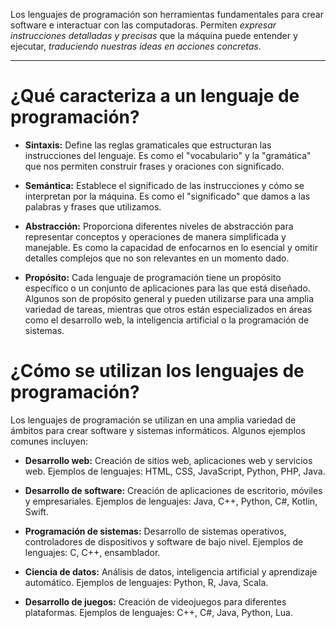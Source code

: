 Los lenguajes de programación son herramientas fundamentales para crear software e interactuar con las computadoras. Permiten _expresar instrucciones detalladas y precisas_ que la máquina puede entender y ejecutar, _traduciendo nuestras ideas en acciones concretas_.
___
# ¿Qué caracteriza a un lenguaje de programación?

- **Sintaxis:** Define las reglas gramaticales que estructuran las instrucciones del lenguaje. Es como el "vocabulario" y la "gramática" que nos permiten construir frases y oraciones con significado.

- **Semántica:** Establece el significado de las instrucciones y cómo se interpretan por la máquina. Es como el "significado" que damos a las palabras y frases que utilizamos.

- **Abstracción:** Proporciona diferentes niveles de abstracción para representar conceptos y operaciones de manera simplificada y manejable. Es como la capacidad de enfocarnos en lo esencial y omitir detalles complejos que no son relevantes en un momento dado.

- **Propósito:** Cada lenguaje de programación tiene un propósito específico o un conjunto de aplicaciones para las que está diseñado. Algunos son de propósito general y pueden utilizarse para una amplia variedad de tareas, mientras que otros están especializados en áreas como el desarrollo web, la inteligencia artificial o la programación de sistemas.

# ¿Cómo se utilizan los lenguajes de programación?

Los lenguajes de programación se utilizan en una amplia variedad de ámbitos para crear software y sistemas informáticos. Algunos ejemplos comunes incluyen:

- **Desarrollo web:** Creación de sitios web, aplicaciones web y servicios web. Ejemplos de lenguajes: HTML, CSS, JavaScript, Python, PHP, Java.

- **Desarrollo de software:** Creación de aplicaciones de escritorio, móviles y empresariales. Ejemplos de lenguajes: Java, C++, Python, C#, Kotlin, Swift.

- **Programación de sistemas:** Desarrollo de sistemas operativos, controladores de dispositivos y software de bajo nivel. Ejemplos de lenguajes: C, C++, ensamblador.

- **Ciencia de datos:** Análisis de datos, inteligencia artificial y aprendizaje automático. Ejemplos de lenguajes: Python, R, Java, Scala.

- **Desarrollo de juegos:** Creación de videojuegos para diferentes plataformas. Ejemplos de lenguajes: C++, C#, Java, Python, Lua.